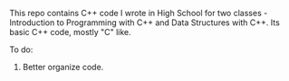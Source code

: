 This repo contains C++ code I wrote in High School for two classes - Introduction to Programming with C++ and Data Structures with C++. Its basic C++ code, mostly "C" like.

To do:

1. Better organize code.